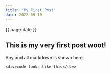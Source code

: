 ```yaml
---
title: "My First Post"
date: 2022-05-10
---
```


<div class="date">{{ page.date }}</div>

## This is my very first post woot!

Any and all markdown is shown here.

`<div>code looks like this</div>`
